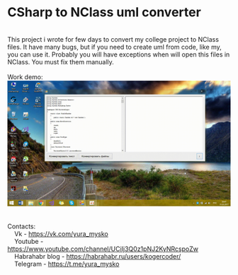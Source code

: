 #  CSharp to NClass uml converter
<br />This project i wrote for few days to convert my college project to NClass files.
It have many bugs, but if you need to create uml from code, like my, you can use it. 
Probably you will have exceptions when will open this files in NClass. You must fix them manually.
<br />
<br />Work demo:
![alt tag](demo.gif)
<br />
<br />
<br />Contacts:
<br />&nbsp;&nbsp;&nbsp;&nbsp;Vk - https://vk.com/yura_mysko
<br />&nbsp;&nbsp;&nbsp;&nbsp;Youtube - https://www.youtube.com/channel/UCiIj3Q0z1pNJ2KyNRcspoZw
<br />&nbsp;&nbsp;&nbsp;&nbsp;Habrahabr blog - https://habrahabr.ru/users/kogercoder/
<br />&nbsp;&nbsp;&nbsp;&nbsp;Telegram - https://t.me/yura_mysko